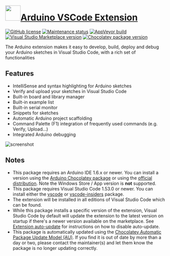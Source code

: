 # [<img src="https://cdn.jsdelivr.net/gh/dgalbraith/chocolatey-packages@e40e5a5cd5cb19d59ff6dfc195d74ab6df635b5a/icons/vscode-arduino.png" width="48" height="48" />Arduino VSCode Extension](<https://chocolatey.org/packages/vscode-arduino>)

[![GitHub license](https://img.shields.io/github/license/microsoft/vscode-arduino)](https://github.com/microsoft/vscode-arduino/blob/master/LICENSE.txt)
[![Maintenance status](https://img.shields.io/badge/maintained%3F-yes-green.svg)](https://github.com/dgalbraith/chocolatey-packages/graphs/commit-activity)
[![AppVeyor build](https://img.shields.io/appveyor/ci/dgalbraith/chocolatey-packages)](https://ci.appveyor.com/project/dgalbraith/chocolatey-packages)
[![Visual Studio Marketplace version](https://img.shields.io/visual-studio-marketplace/v/vsciot-vscode.vscode-arduino?label=Marketplace)](https://marketplace.visualstudio.com/items?itemName=vsciot-vscode.vscode-arduino)
[![Chocolatey package version](https://img.shields.io/chocolatey/v/vscode-arduino?label=Chocolatey)](https://chocolatey.org/packages/vscode-arduino)

The Arduino extension makes it easy to develop, build, deploy and debug your Arduino sketches in Visual Studio Code, with a rich set of functionalities

## Features

* IntelliSense and syntax highlighting for Arduino sketches
* Verify and upload your sketches in Visual Studio Code
* Built-in board and library manager
* Built-in example list
* Built-in serial monitor
* Snippets for sketches
* Automatic Arduino project scaffolding
* Command Palette (F1) integration of frequently used commands (e.g. Verify, Upload...)
* Integrated Arduino debugging

![screenshot](https://cdn.jsdelivr.net/gh/dgalbraith/chocolatey-packages@e40e5a5cd5cb19d59ff6dfc195d74ab6df635b5a/automatic/vscode-arduino/screenshot.png)

## Notes

* This package requires an Arduino IDE 1.6.x or newer.
  You can install a version using the [Arduino Chocolatey package](https://www.chocolatey.org/packages/arduino) or using the [official distribution](https://www.arduino.cc/en/main/software#download). Note the Windows Store / App version is **not** supported.
* This package requires Visual Studio Code 1.53.0 or newer.
  You can install either the [vscode](https://chocolatey.org/packages/vscode) or [vscode-insiders](https://chocolatey.org/packages/vscode-insiders) package.
* The extension will be installed in all editions of Visual Studio Code which can be found.
* While this package installs a specific version of the extension, Visual Studio Code by default will update the extension to the latest version on startup if there's a newer version available on the marketplace.
  See [Extension auto-update](https://code.visualstudio.com/docs/editor/extension-gallery#_extension-autoupdate) for instructions on how to disable auto-update.
* This package is automatically updated using the [Chocolatey Automatic Package Update Model (AU)](https://github.com/majkinetor/au/blob/master/README.md).
  If you find it is out of date by more than a day or two, please contact the maintainer(s) and let them know the package is no longer updating correctly.

